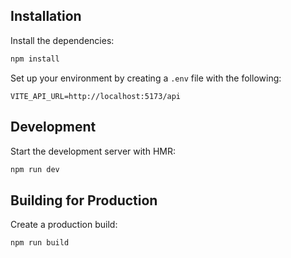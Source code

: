## Installation

Install the dependencies:

```bash
npm install
```

Set up your environment by creating a `.env` file with the following:

```
VITE_API_URL=http://localhost:5173/api
```

## Development

Start the development server with HMR:

```bash
npm run dev
```

## Building for Production

Create a production build:

```bash
npm run build
```
